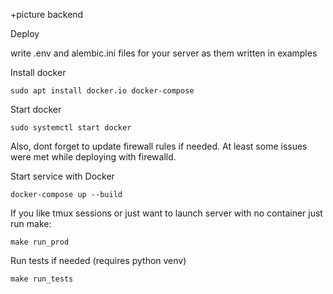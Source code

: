 +picture backend

Deploy

write .env and alembic.ini files for your server as them written in examples

Install docker
```
sudo apt install docker.io docker-compose
```

Start docker
```
sudo systemctl start docker
```
Also, dont forget to update firewall rules if needed.
At least some issues were met while deploying with firewalld.

Start service with Docker
```
docker-compose up --build
```

If you like tmux sessions or just want to launch server with no container
just run make:
```
make run_prod
```

Run tests if needed (requires python venv)
```
make run_tests
```
 
